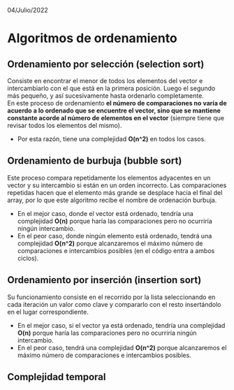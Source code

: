 04/Julio/2022

# Algoritmos de ordenamiento

## Ordenamiento por selección (selection sort)
Consiste en encontrar el menor de todos los elementos del vector e intercambiarlo con el que está en la primera posición. Luego el segundo más pequeño, y así sucesivamente hasta ordenarlo completamente.  
En este proceso de ordenamiento **el número de comparaciones no varía de acuerdo a lo ordenado que se encuentre el vector, sino que se mantiene constante acorde al número de elementos en el vector** (siempre tiene que revisar todos los elementos del mismo).  
- Por esta razón, tiene una complejidad **O(n^2)** en todos los casos.

## Ordenamiento de burbuja (bubble sort)
Este proceso compara repetidamente los elementos adyacentes en un vector y su intercambio si están en un orden incorrecto. Las comparaciones repetidas hacen que el elemento más grande se desplace hacia el final del array, por lo que este algoritmo recibe el nombre de ordenación burbuja.  
- En el mejor caso, donde el vector está ordenado, tendría una complejidad **O(n)** porque haría las comparaciones pero no ocurriría ningún intercambio.
- En el peor caso, donde ningún elemento está ordenado, tendrá una complejidad **O(n^2)** porque alcanzaremos el máximo número de comparaciones e intercambios posibles (en el código entra a ambos ciclos).

## Ordenamiento por inserción (insertion sort)
Su funcionamiento consiste en el recorrido por la lista seleccionando en cada iteración un valor como clave y compararlo con el resto insertándolo en el lugar correspondiente.  
- En el mejor caso, si el vector ya está ordenado, tendría una complejidad **O(n)** porque haría las comparaciones pero no ocurriría ningún intercambio.
- En el peor caso, tendrá una complejidad **O(n^2)** porque alcanzaremos el máximo número de comparaciones e intercambios posibles.

## Complejidad temporal
